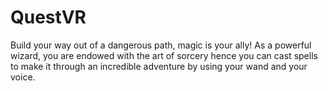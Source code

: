 # QuestVR

Build your way out of a dangerous path, magic is your ally!
As a powerful wizard, you are endowed with the art of sorcery hence you can cast spells to make it through an incredible adventure by using your wand and your voice.
